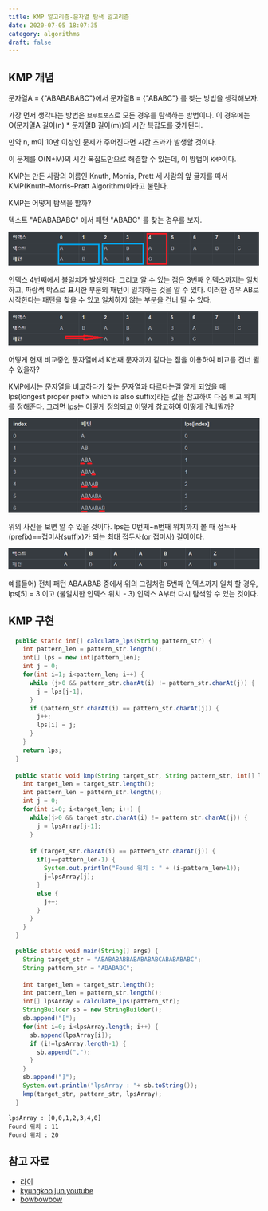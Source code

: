 ```yaml
---
title: KMP 알고리즘-문자열 탐색 알고리즘
date: 2020-07-05 18:07:35
category: algorithms
draft: false
---
```


## KMP 개념
문자열A = {"ABABABABC"}에서 문자열B = {"ABABC"} 를 찾는 방법을 생각해보자.

가장 먼저 생각나는 방법은 `브루트포스`로 모든 경우를 탐색하는 방법이다. 이 경우에는 O(문자열A 길이(n) * 문자열B 길이(m))의 시간 복잡도를 갖게된다.

만약 n, m이 10만 이상인 문제가 주어진다면 시간 초과가 발생할 것이다.


이 문제를 O(N+M)의 시간 복잡도만으로 해결할 수 있는데, 이 방법이 `KMP`이다.

KMP는 만든 사람의 이름인 Knuth, Morris, Prett 세 사람의 앞 글자를 따서 KMP(Knuth–Morris–Pratt Algorithm)이라고 불린다.

KMP는 어떻게 탐색을 할까?

텍스트 "ABABABABC" 에서 패턴 "ABABC" 를 찾는 경우를 보자.

![](../../assets/kmp1.png)

인덱스 4번째에서 불일치가 발생한다. 그리고 알 수 있는 점은 3번째 인덱스까지는 일치하고, 파랑색 박스로 표시한 부분의 패턴이 일치하는 것을 알 수 있다. 이러한 경우 AB로 시작한다는 패턴을 찾을 수 있고 일치하지 않는 부분을 건너 뛸 수 있다.

![](../../assets/kmp2.png)

어떻게 현재 비교중인 문자열에서 K번째 문자까지 같다는 점을 이용하여 비교를 건너 뛸 수 있을까?

KMP에서는 문자열을 비교하다가 찾는 문자열과 다르다는걸 알게 되었을 때 lps(longest proper prefix which is also suffix)라는 값을 참고하여 다음 비교 위치를 정해준다. 그러면 lps는 어떻게 정의되고 어떻게 참고하여 어떻게 건너뛸까?

![](../../assets/kmp3.png)

위의 사진을 보면 알 수 있을 것이다. lps는 0번째~n번째 위치까지 볼 때 접두사(prefix)==접미사(suffix)가 되는 최대 접두사(or 접미사) 길이이다.


![](../../assets/kmp4.png)

예를들어) 전체 패턴 ABAABAB 중에서 위의 그림처럼 5번째 인덱스까지 일치 할 경우, lps[5] = 3 이고 (불일치한 인덱스 위치 - 3) 인덱스 A부터 다시 탐색할 수 있는 것이다.



## KMP 구현

```java
  public static int[] calculate_lps(String pattern_str) {
    int pattern_len = pattern_str.length();
    int[] lps = new int[pattern_len];
    int j = 0;
    for(int i=1; i<pattern_len; i++) {
      while (j>0 && pattern_str.charAt(i) != pattern_str.charAt(j)) {
        j = lps[j-1];
      }
      if (pattern_str.charAt(i) == pattern_str.charAt(j)) {
        j++;
        lps[i] = j;
      }
    }
    return lps;
  }

  public static void kmp(String target_str, String pattern_str, int[] lpsArray) {
    int target_len = target_str.length();
    int pattern_len = pattern_str.length();
    int j = 0;
    for(int i=0; i<target_len; i++) {
      while(j>0 && target_str.charAt(i) != pattern_str.charAt(j)) {
        j = lpsArray[j-1];
      }

      if (target_str.charAt(i) == pattern_str.charAt(j)) {
        if(j==pattern_len-1) {
          System.out.println("Found 위치 : " + (i-pattern_len+1));
          j=lpsArray[j];
        }
        else {
          j++;
        }
      }
    }
  }
```

```java
  public static void main(String[] args) {
    String target_str = "ABABABABBABABABABCABABABABC";
    String pattern_str = "ABABABC";

    int target_len = target_str.length();
    int pattern_len = pattern_str.length();
    int[] lpsArray = calculate_lps(pattern_str);
    StringBuilder sb = new StringBuilder();
    sb.append("[");
    for(int i=0; i<lpsArray.length; i++) {
      sb.append(lpsArray[i]);
      if (i!=lpsArray.length-1) {
        sb.append(",");
      }
    }
    sb.append("]");
    System.out.println("lpsArray : "+ sb.toString());
    kmp(target_str, pattern_str, lpsArray);
  }
```

```
lpsArray : [0,0,1,2,3,4,0]
Found 위치 : 11
Found 위치 : 20
```


## 참고 자료
- [라이](https://blog.naver.com/kks227/220917078260)
- [kyungkoo jun youtube](https://www.youtube.com/watch?v=KXolmVUpUQQ)
- [bowbowbow](https://bowbowbow.tistory.com/6)
